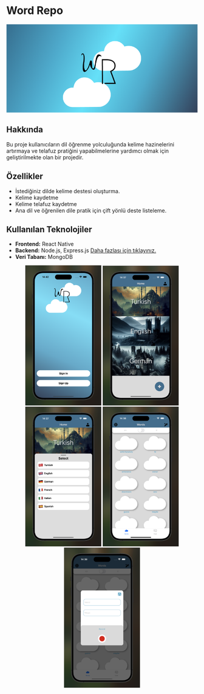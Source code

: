 # Word Repo

![image](./src/assets/image/header.png)

## Hakkında
Bu proje  kullanıcıların dil öğrenme yolculuğunda  kelime hazinelerini artırmaya ve telafuz  pratiğini yapabilmelerine yardımcı olmak için geliştirilmekte olan bir projedir.

## Özellikler
- İstediğiniz dilde kelime destesi oluşturma.
- Kelime kaydetme
- Kelime telafuz kaydetme
- Ana dil ve öğrenilen dile pratik için çift yönlü deste listeleme.

## Kullanılan Teknolojiler
- **Frontend:** React Native
- **Backend:** Node.js, Express.js [Daha fazlası için tıklayınız.](https://github.com/ibrahim-dagci/Word-Repo)
- **Veri Tabanı:** MongoDB

<p align="center">
  <img src="./src/assets/image/sign.png" alt="Resim 1" width="200" />
  <img src="./src/assets/image/my_languages.png" alt="Resim 2" width="200" />
  <img src="./src/assets/image/add_language.png" alt="Resim 2" width="200" />
  <img src="./src/assets/image/words.png" alt="Resim 2" width="200" />
  <img src="./src/assets/image/add_word.png" alt="Resim 2" width="200" />
</p>

